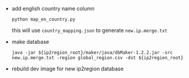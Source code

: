 - add english country name column
  ```shell
  python map_en_country.py
  ```
  this will use `country_mapping.json` to generate `new.ip.merge.txt`

- make database
  ```shell
  java -jar ${ip2region_root}/maker/java/dbMaker-1.2.2.jar -src new.ip.merge.txt -region global_region.csv -dst ${ip2region_root}
  ```

- rebuild dev image for new ip2region database